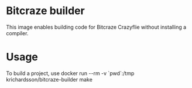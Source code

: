 # Bitcraze builder

This image enables building code for Bitcraze Crazyflie without installing a compiler.

# Usage

To build a project, use
docker run --rm -v `pwd´:/tmp krichardsson/bitcraze-builder make

